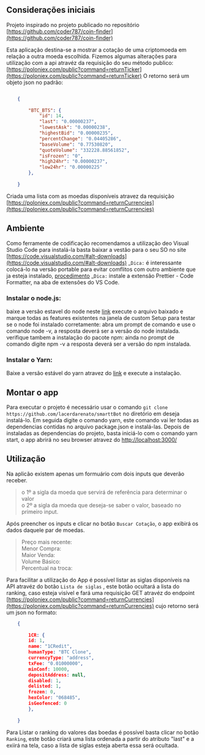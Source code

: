 ## Considerações iniciais

Projeto inspirado no projeto publicado no repositório [https://github.com/coder787/coin-finder](https://github.com/coder787/coin-finder)

Esta aplicação destina-se a mostrar a cotação de uma criptomoeda em relação a outra moeda escolhida.
Fizemos algumas alterações para utilização com a api atravéz da requisição do seu método publico: [https://poloniex.com/public?command=returnTicker](https://poloniex.com/public?command=returnTicker)
O retorno será um objeto json no padrão:

```json

    {
        
        "BTC_BTS": {
            "id": 14,
            "last": "0.00000237",
            "lowestAsk": "0.00000238",
            "highestBid": "0.00000235",
            "percentChange": "0.04405286",
            "baseVolume": "0.77530820",
            "quoteVolume": "332228.88561852",
            "isFrozen": "0",
            "high24hr": "0.00000237",
            "low24hr": "0.00000225"
        },
       
    }

```

Criada uma lista com as moedas disponíveis atravez da requisição [https://poloniex.com/public?command=returnCurrencies](https://poloniex.com/public?command=returnCurrencies)

## Ambiente

Como ferramente de codificação recomendamos a utilização deo Visual Studio Code
para instalá-la basta baixar a vestão para o seu SO no site [https://code.visualstudio.com/#alt-downloads](https://code.visualstudio.com/#alt-downloads)
_`Dica:` é interessante colocá-lo na versão portable para evitar comflitos com outro ambiente que ja esteja instalado, [procedimento](https://code.visualstudio.com/docs/editor/portable)
_`Dica:` instale a extensão Prettier - Code Formatter, na aba de extensões do VS Code.

### Instalar o node.js:

baixe a versão estavel do node neste [link](https://nodejs.org/en/)
execute o arquivo baixado e marque todas as features existentes na janela de custom Setup
para testar se o node foi instalado corretamente: abra um prompt de comando e use o comando node -v, a resposta deverá ser a versão do node instalada.
verifique tambem a instalação do pacote npm: ainda no prompt de comando digite npm -v a resposta deverá ser a versão do npm instalada.

### Instalar o Yarn:

Baixe a versão estável do yarn atravez do [link](https://classic.yarnpkg.com/pt-BR/docs/install#windows-stable) e execute a instalação.

## Montar o app

Para executar o projeto é necessário usar o comando `git clone https://github.com/lacerdarenato/smarttBot` no diretório em deseja instalá-lo. Em seguida digite o comando yarn, este comando vai ler todas as dependencias contidas no arquivo package.json e instalá-las. Depois de instaladas as dependencias do projeto, basta iniciá-lo com o comando yarn start, o app abrirá no seu browser atravez do [http://localhost:3000/](http://localhost:3000/)

## Utilização

Na aplicão existem apenas um formuário com dois inputs que deverão receber.

> o 1º a sigla da moeda que servirá de referência para determinar o valor<br>
> o 2º a sigla da moeda que deseja-se saber o valor, baseado no primeiro input.<br>

Após preencher os inputs e clicar no botão `Buscar Cotação`, o app exibirá os dados daquele par de moedas.

> Preço mais recente: <br>
> Menor Compra: <br>
> Maior Venda: <br>
> Volume Básico: <br>
> Percentual na troca: <br>

Para facilitar a utilização do App é possível listar as siglas disponíveis na API atravéz do botão `Lista de siglas` , este botão ocultará a lista do ranking, caso esteja visível e fará uma requisição GET atravéz do endpoint [https://poloniex.com/public?command=returnCurrencies](https://poloniex.com/public?command=returnCurrencies) cujo retorno será um json no formato:

```json
    {
        
        1CR: {
        id: 1,
        name: "1CRedit",
        humanType: "BTC Clone",
        currencyType: "address",
        txFee: "0.01000000",
        minConf: 10000,
        depositAddress: null,
        disabled: 1,
        delisted: 1,
        frozen: 0,
        hexColor: "068485",
        isGeofenced: 0
        },
        
    }
```

Para Listar o ranking do valores das boedas é possível basta clicar no botão `Ranking`, este botão criará uma lista ordenada a partir do atributo "last" e a exiirá na tela, caso a lista de siglas esteja aberta essa será ocultada.
